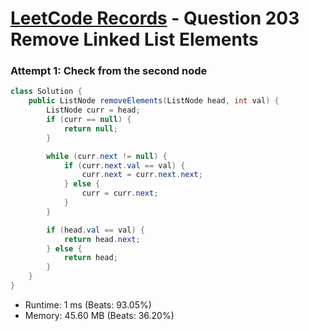 # [LeetCode Records](../../README.md) - Question 203 Remove Linked List Elements

### Attempt 1: Check from the second node
```java
class Solution {
    public ListNode removeElements(ListNode head, int val) {
        ListNode curr = head;
        if (curr == null) {
            return null;
        }

        while (curr.next != null) {
            if (curr.next.val == val) {
                curr.next = curr.next.next;
            } else {
                curr = curr.next;
            }
        }

        if (head.val == val) {
            return head.next;
        } else {
            return head;
        }
    }
}
```
- Runtime: 1 ms (Beats: 93.05%)
- Memory: 45.60 MB (Beats: 36.20%)

<br>
